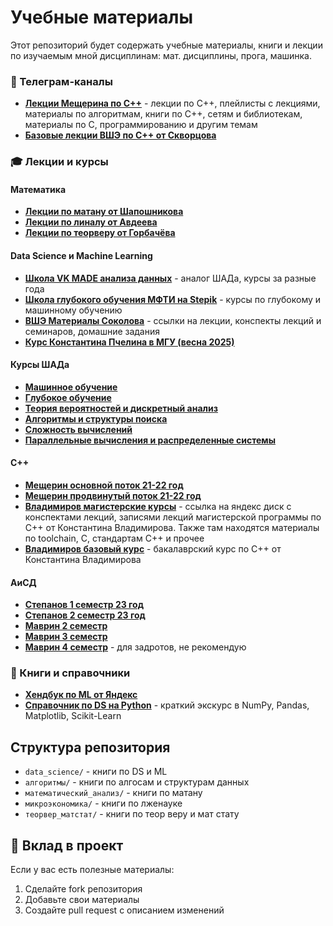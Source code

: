 # Учебные материалы

Этот репозиторий будет содержать учебные материалы, книги и лекции по изучаемым мной дисциплинам: мат. дисциплины, прога, машинка.

### 📱 Телеграм-каналы
- [**Лекции Мещерина по C++**](https://t.me/+DdVVZT4T0y01OGUy) - лекции по C++, плейлисты с лекциями, материалы по алгоритмам, книги по C++, сетям и библиотекам, материалы по C, программированию и другим темам
- [**Базовые лекции ВШЭ по C++ от Скворцова**](https://t.me/+W70ZrN2-Jf0zZTFi)

### 🎓 Лекции и курсы

#### Математика
- [**Лекции по матану от Шапошникова**](https://teach-in.ru/lecturer/shaposhnikov)
- [**Лекции по линалу от Авдеева**](https://www.youtube.com/watch?v=m3sgbykms3Y&list=PLEwK9wdS5g0qz0T0B6fEcJWMnJhu-1NcE)
- [**Лекции по теорверу от Горбачёва**](https://youtu.be/RKXUSObK50U?si=rpmJQvvjnJd0wF7W)

#### Data Science и Machine Learning
- [**Школа VK MADE анализа данных**](https://github.com/alexysxeightn/MADE/blob/main/README.md) - аналог ШАДа, курсы за разные года
- [**Школа глубокого обучения МФТИ на Stepik**](https://stepik.org/org/dlschool#!) - курсы по глубокому и машинному обучению
- [**ВШЭ Материалы Соколова**](https://github.com/esokolov/ml-course-hse/tree/master) - ссылки на лекции, конспекты лекций и семинаров, домашние задания
- [**Курс Константина Пчелина в МГУ (весна 2025)**](https://github.com/pyshka501/courses_MSU/tree/main?tab=readme-ov-file)

#### Курсы ШАДа
- [**Машинное обучение**](https://www.youtube.com/watch?v=SZkrxWhI5qM&feature=youtu.be)
- [**Глубокое обучение**](https://www.youtube.com/watch?v=B6Bgt5GtkNg)
- [**Теория вероятностей и дискретный анализ**](https://www.youtube.com/watch?v=-WWAcltTlRw&list=PLJOzdkh8T5kouOIbZDCqzB72hBn9T7gsJ)
- [**Алгоритмы и структуры поиска**](https://www.youtube.com/watch?v=5qmYaOoHX8A&list=PLJOzdkh8T5koEPv-R5W0ovmL_T2BjB1HX)
- [**Сложность вычислений**](https://www.youtube.com/watch?v=VgYvqWd3hnU&list=PLJOzdkh8T5kpqLbFo-ZgXsU5HtFNcVDHo)
- [**Параллельные вычисления и распределенные системы**](https://www.youtube.com/watch?v=VgYvqWd3hnU&list=PLJOzdkh8T5kpqLbFo-ZgXsU5HtFNcVDHo)

#### C++
- [**Мещерин основной поток 21-22 год**](https://youtube.com/playlist?list=PLmSYEYYGhnBuZjDbpkv_AmYy-Vneg6m--&si=UN8dazeYfa-Kj9oX)
- [**Мещерин продвинутый поток 21-22 год**](https://youtube.com/playlist?list=PLmSYEYYGhnBviRYhIDty-CSTDS16a3whl&si=6cbgT98GRQ8uQz8w)
- [**Владимиров магистерские курсы**](https://disk.yandex.ru/d/XAd4yMcX8bjKsw) - ссылка на яндекс диск с конспектами лекций, записями лекций магистерской программы по C++ от Константина Владимирова. Также там находятся материалы по toolchain, C, стандартам C++ и прочее
- [**Владимиров базовый курс**](https://www.youtube.com/watch?v=Bym7UMqpVEY&list=PL3BR09unfgciJ1_K_E914nohpiOiHnpsK) - бакалаврский курс по C++ от Константина Владимирова

#### АиСД
- [**Степанов 1 семестр 23 год**](https://youtube.com/playlist?list=PL4_hYwCyhAvZ9ObmpO7n9eyg-FS5H3TQ6&si=-TnZZ7gg5FJL5HTX)
- [**Степанов 2 семестр 23 год**](https://youtube.com/playlist?list=PL4_hYwCyhAvZSdTWba4rwTlmdMwqf0gEd&si=dCUgK9SfFdmoTmsa)
- [**Маврин 2 семестр**](https://youtube.com/playlist?list=PLrS21S1jm43iUIpR51VCJgxY1MjwS-pAZ)
- [**Маврин 3 семестр**](https://youtube.com/playlist?list=PLrS21S1jm43gpHkErn2Ecel6dvio5e6EO)
- [**Маврин 4 семестр**](https://youtube.com/playlist?list=PLrS21S1jm43jQQWGLI228zanoVzu3RkGY) - для задротов, не рекомендую

### 📖 Книги и справочники
- [**Хендбук по ML от Яндекс**](https://education.yandex.ru/handbook/ml)
- [**Справочник по DS на Python**](https://jakevdp.github.io/PythonDataScienceHandbook/) - краткий экскурс в NumPy, Pandas, Matplotlib, Scikit-Learn

## Структура репозитория
- `data_science/` - книги по DS и ML
- `алгоритмы/` - книги по алгосам и структурам данных
- `математический_анализ/` - книги по матану
- `микроэкономика/` - книги по лженауке
- `теорвер_матстат/` - книги по теор веру и мат стату

## 🤝 Вклад в проект

Если у вас есть полезные материалы:
1. Сделайте fork репозитория
2. Добавьте свои материалы
3. Создайте pull request с описанием изменений
